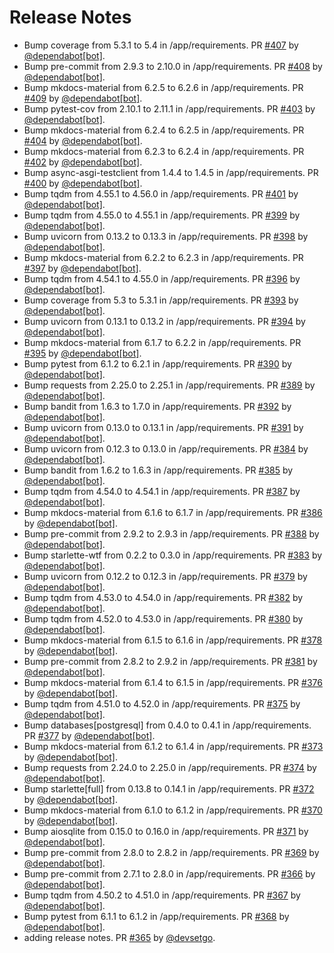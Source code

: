 # Release Notes

* Bump coverage from 5.3.1 to 5.4 in /app/requirements. PR [#407](https://github.com/devsetgo/devtools/pull/407) by [@dependabot[bot]](https://github.com/apps/dependabot).
* Bump pre-commit from 2.9.3 to 2.10.0 in /app/requirements. PR [#408](https://github.com/devsetgo/devtools/pull/408) by [@dependabot[bot]](https://github.com/apps/dependabot).
* Bump mkdocs-material from 6.2.5 to 6.2.6 in /app/requirements. PR [#409](https://github.com/devsetgo/devtools/pull/409) by [@dependabot[bot]](https://github.com/apps/dependabot).
* Bump pytest-cov from 2.10.1 to 2.11.1 in /app/requirements. PR [#403](https://github.com/devsetgo/devtools/pull/403) by [@dependabot[bot]](https://github.com/apps/dependabot).
* Bump mkdocs-material from 6.2.4 to 6.2.5 in /app/requirements. PR [#404](https://github.com/devsetgo/devtools/pull/404) by [@dependabot[bot]](https://github.com/apps/dependabot).
* Bump mkdocs-material from 6.2.3 to 6.2.4 in /app/requirements. PR [#402](https://github.com/devsetgo/devtools/pull/402) by [@dependabot[bot]](https://github.com/apps/dependabot).
* Bump async-asgi-testclient from 1.4.4 to 1.4.5 in /app/requirements. PR [#400](https://github.com/devsetgo/devtools/pull/400) by [@dependabot[bot]](https://github.com/apps/dependabot).
* Bump tqdm from 4.55.1 to 4.56.0 in /app/requirements. PR [#401](https://github.com/devsetgo/devtools/pull/401) by [@dependabot[bot]](https://github.com/apps/dependabot).
* Bump tqdm from 4.55.0 to 4.55.1 in /app/requirements. PR [#399](https://github.com/devsetgo/devtools/pull/399) by [@dependabot[bot]](https://github.com/apps/dependabot).
* Bump uvicorn from 0.13.2 to 0.13.3 in /app/requirements. PR [#398](https://github.com/devsetgo/devtools/pull/398) by [@dependabot[bot]](https://github.com/apps/dependabot).
* Bump mkdocs-material from 6.2.2 to 6.2.3 in /app/requirements. PR [#397](https://github.com/devsetgo/devtools/pull/397) by [@dependabot[bot]](https://github.com/apps/dependabot).
* Bump tqdm from 4.54.1 to 4.55.0 in /app/requirements. PR [#396](https://github.com/devsetgo/devtools/pull/396) by [@dependabot[bot]](https://github.com/apps/dependabot).
* Bump coverage from 5.3 to 5.3.1 in /app/requirements. PR [#393](https://github.com/devsetgo/devtools/pull/393) by [@dependabot[bot]](https://github.com/apps/dependabot).
* Bump uvicorn from 0.13.1 to 0.13.2 in /app/requirements. PR [#394](https://github.com/devsetgo/devtools/pull/394) by [@dependabot[bot]](https://github.com/apps/dependabot).
* Bump mkdocs-material from 6.1.7 to 6.2.2 in /app/requirements. PR [#395](https://github.com/devsetgo/devtools/pull/395) by [@dependabot[bot]](https://github.com/apps/dependabot).
* Bump pytest from 6.1.2 to 6.2.1 in /app/requirements. PR [#390](https://github.com/devsetgo/devtools/pull/390) by [@dependabot[bot]](https://github.com/apps/dependabot).
* Bump requests from 2.25.0 to 2.25.1 in /app/requirements. PR [#389](https://github.com/devsetgo/devtools/pull/389) by [@dependabot[bot]](https://github.com/apps/dependabot).
* Bump bandit from 1.6.3 to 1.7.0 in /app/requirements. PR [#392](https://github.com/devsetgo/devtools/pull/392) by [@dependabot[bot]](https://github.com/apps/dependabot).
* Bump uvicorn from 0.13.0 to 0.13.1 in /app/requirements. PR [#391](https://github.com/devsetgo/devtools/pull/391) by [@dependabot[bot]](https://github.com/apps/dependabot).
* Bump uvicorn from 0.12.3 to 0.13.0 in /app/requirements. PR [#384](https://github.com/devsetgo/devtools/pull/384) by [@dependabot[bot]](https://github.com/apps/dependabot).
* Bump bandit from 1.6.2 to 1.6.3 in /app/requirements. PR [#385](https://github.com/devsetgo/devtools/pull/385) by [@dependabot[bot]](https://github.com/apps/dependabot).
* Bump tqdm from 4.54.0 to 4.54.1 in /app/requirements. PR [#387](https://github.com/devsetgo/devtools/pull/387) by [@dependabot[bot]](https://github.com/apps/dependabot).
* Bump mkdocs-material from 6.1.6 to 6.1.7 in /app/requirements. PR [#386](https://github.com/devsetgo/devtools/pull/386) by [@dependabot[bot]](https://github.com/apps/dependabot).
* Bump pre-commit from 2.9.2 to 2.9.3 in /app/requirements. PR [#388](https://github.com/devsetgo/devtools/pull/388) by [@dependabot[bot]](https://github.com/apps/dependabot).
* Bump starlette-wtf from 0.2.2 to 0.3.0 in /app/requirements. PR [#383](https://github.com/devsetgo/devtools/pull/383) by [@dependabot[bot]](https://github.com/apps/dependabot).
* Bump uvicorn from 0.12.2 to 0.12.3 in /app/requirements. PR [#379](https://github.com/devsetgo/devtools/pull/379) by [@dependabot[bot]](https://github.com/apps/dependabot).
* Bump tqdm from 4.53.0 to 4.54.0 in /app/requirements. PR [#382](https://github.com/devsetgo/devtools/pull/382) by [@dependabot[bot]](https://github.com/apps/dependabot).
* Bump tqdm from 4.52.0 to 4.53.0 in /app/requirements. PR [#380](https://github.com/devsetgo/devtools/pull/380) by [@dependabot[bot]](https://github.com/apps/dependabot).
* Bump mkdocs-material from 6.1.5 to 6.1.6 in /app/requirements. PR [#378](https://github.com/devsetgo/devtools/pull/378) by [@dependabot[bot]](https://github.com/apps/dependabot).
* Bump pre-commit from 2.8.2 to 2.9.2 in /app/requirements. PR [#381](https://github.com/devsetgo/devtools/pull/381) by [@dependabot[bot]](https://github.com/apps/dependabot).
* Bump mkdocs-material from 6.1.4 to 6.1.5 in /app/requirements. PR [#376](https://github.com/devsetgo/devtools/pull/376) by [@dependabot[bot]](https://github.com/apps/dependabot).
* Bump tqdm from 4.51.0 to 4.52.0 in /app/requirements. PR [#375](https://github.com/devsetgo/devtools/pull/375) by [@dependabot[bot]](https://github.com/apps/dependabot).
* Bump databases[postgresql] from 0.4.0 to 0.4.1 in /app/requirements. PR [#377](https://github.com/devsetgo/devtools/pull/377) by [@dependabot[bot]](https://github.com/apps/dependabot).
* Bump mkdocs-material from 6.1.2 to 6.1.4 in /app/requirements. PR [#373](https://github.com/devsetgo/devtools/pull/373) by [@dependabot[bot]](https://github.com/apps/dependabot).
* Bump requests from 2.24.0 to 2.25.0 in /app/requirements. PR [#374](https://github.com/devsetgo/devtools/pull/374) by [@dependabot[bot]](https://github.com/apps/dependabot).
* Bump starlette[full] from 0.13.8 to 0.14.1 in /app/requirements. PR [#372](https://github.com/devsetgo/devtools/pull/372) by [@dependabot[bot]](https://github.com/apps/dependabot).
* Bump mkdocs-material from 6.1.0 to 6.1.2 in /app/requirements. PR [#370](https://github.com/devsetgo/devtools/pull/370) by [@dependabot[bot]](https://github.com/apps/dependabot).
* Bump aiosqlite from 0.15.0 to 0.16.0 in /app/requirements. PR [#371](https://github.com/devsetgo/devtools/pull/371) by [@dependabot[bot]](https://github.com/apps/dependabot).
* Bump pre-commit from 2.8.0 to 2.8.2 in /app/requirements. PR [#369](https://github.com/devsetgo/devtools/pull/369) by [@dependabot[bot]](https://github.com/apps/dependabot).
* Bump pre-commit from 2.7.1 to 2.8.0 in /app/requirements. PR [#366](https://github.com/devsetgo/devtools/pull/366) by [@dependabot[bot]](https://github.com/apps/dependabot).
* Bump tqdm from 4.50.2 to 4.51.0 in /app/requirements. PR [#367](https://github.com/devsetgo/devtools/pull/367) by [@dependabot[bot]](https://github.com/apps/dependabot).
* Bump pytest from 6.1.1 to 6.1.2 in /app/requirements. PR [#368](https://github.com/devsetgo/devtools/pull/368) by [@dependabot[bot]](https://github.com/apps/dependabot).
* adding release notes. PR [#365](https://github.com/devsetgo/devtools/pull/365) by [@devsetgo](https://github.com/devsetgo).

